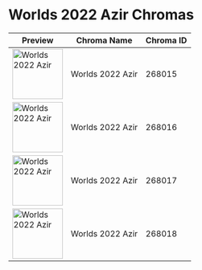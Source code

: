 # Worlds 2022 Azir Chromas

| Preview | Chroma Name | Chroma ID |
|---|---|---|
| <img src='https://raw.communitydragon.org/latest/plugins/rcp-be-lol-game-data/global/default/v1/champion-chroma-images/268/268015.png' alt='Worlds 2022 Azir' width='100'> | Worlds 2022 Azir | 268015 |
| <img src='https://raw.communitydragon.org/latest/plugins/rcp-be-lol-game-data/global/default/v1/champion-chroma-images/268/268016.png' alt='Worlds 2022 Azir' width='100'> | Worlds 2022 Azir | 268016 |
| <img src='https://raw.communitydragon.org/latest/plugins/rcp-be-lol-game-data/global/default/v1/champion-chroma-images/268/268017.png' alt='Worlds 2022 Azir' width='100'> | Worlds 2022 Azir | 268017 |
| <img src='https://raw.communitydragon.org/latest/plugins/rcp-be-lol-game-data/global/default/v1/champion-chroma-images/268/268018.png' alt='Worlds 2022 Azir' width='100'> | Worlds 2022 Azir | 268018 |
